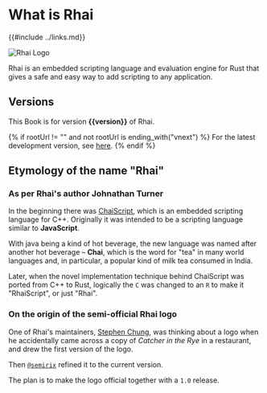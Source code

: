 What is Rhai
============

{{#include ../links.md}}

![Rhai Logo]({{rootUrl}}/images/logo/rhai-banner-transparent-colour.svg)

Rhai is an embedded scripting language and evaluation engine for Rust that gives a safe and easy way
to add scripting to any application.


Versions
--------

This Book is for version **{{version}}** of Rhai.

{% if rootUrl != "" and not rootUrl is ending_with("vnext") %}
For the latest development version, see [here]({{rootUrl}}/vnext/).
{% endif %}


Etymology of the name "Rhai"
---------------------------

### As per Rhai's author Johnathan Turner

In the beginning there was [ChaiScript](http://chaiscript.com),
which is an embedded scripting language for C++.
Originally it was intended to be a scripting language similar to **JavaScript**.

With java being a kind of hot beverage, the new language was named after
another hot beverage &ndash; **Chai**, which is the word for "tea" in many world languages
and, in particular, a popular kind of milk tea consumed in India.

Later, when the novel implementation technique behind ChaiScript was ported from C++ to Rust,
logically the `C` was changed to an `R` to make it "RhaiScript", or just "Rhai".

### On the origin of the semi-official Rhai logo

One of Rhai's maintainers, [Stephen Chung](https://github.com/schungx), was thinking about a logo when he accidentally
came across a copy of _Catcher in the Rye_ in a restaurant, and drew the first version
of the logo.

Then [`@semirix`](https://github.com/semirix) refined it to the current version.

The plan is to make the logo official together with a `1.0` release.
